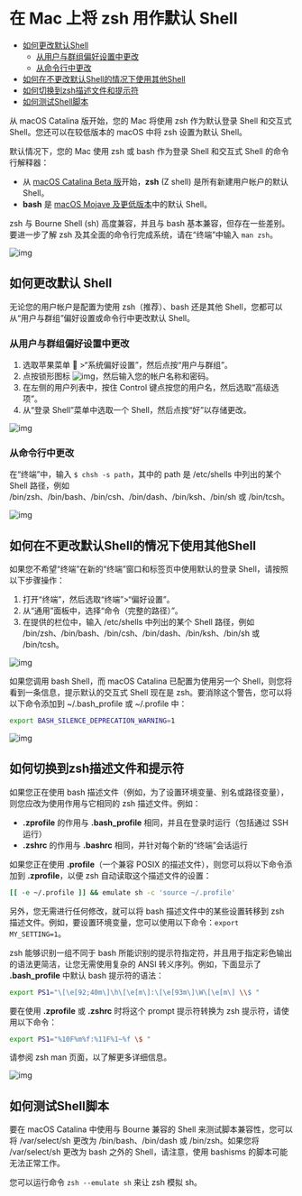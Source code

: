 # 在 Mac 上将 zsh 用作默认 Shell

- [如何更改默认Shell](#如何更改默认Shell)
    - [从用户与群组偏好设置中更改](#从用户与群组偏好设置中更改)
    - [从命令行中更改](#从命令行中更改)
- [如何在不更改默认Shell的情况下使用其他Shell](#如何在不更改默认Shell的情况下使用其他Shell)
- [如何切换到zsh描述文件和提示符](#如何在不更改默认Shell的情况下使用其他Shell)
- [如何测试Shell脚本](#如何测试Shell脚本)

从 macOS Catalina 版开始，您的 Mac 将使用 zsh 作为默认登录 Shell 和交互式 Shell。您还可以在较低版本的 macOS 中将 zsh 设置为默认 Shell。

默认情况下，您的 Mac 使用 zsh 或 bash 作为登录 Shell 和交互式 Shell 的命令行解释器：

- 从 [macOS Catalina Beta 版](https://beta.apple.com/sp/betaprogram/)开始，**zsh** (Z shell) 是所有新建用户帐户的默认 Shell。
- **bash** 是 [macOS Mojave 及更低版本](https://support.apple.com/zh-cn/HT201260)中的默认 Shell。

zsh 与 Bourne Shell (sh) 高度兼容，并且与 bash 基本兼容，但存在一些差别。要进一步了解 zsh 及其全面的命令行完成系统，请在“终端”中输入 `man zsh`。


![img](https://support.apple.com/library/content/dam/edam/applecare/images/en_US/mac_apps/itunes/divider.png)

## 如何更改默认 Shell

无论您的用户帐户是配置为使用 zsh（推荐）、bash 还是其他 Shell，您都可以从“用户与群组”偏好设置或命令行中更改默认 Shell。

### 从用户与群组偏好设置中更改

1. 选取苹果菜单  >“系统偏好设置”，然后点按“用户与群组”。
2. 点按锁形图标 ![img](https://support.apple.com/library/content/dam/edam/applecare/images/en_US/il/elcapitan-lock-inline.png)，然后输入您的帐户名称和密码。
3. 在左侧的用户列表中，按住 Control 键点按您的用户名，然后选取“高级选项”。 
4. 从“登录 Shell”菜单中选取一个 Shell，然后点按“好”以存储更改。

![img](https://support.apple.com/library/content/dam/edam/applecare/images/en_US/macos/Mojave/macos-mojave-system-prefs-users-groups-advanced-login-shell.jpg)

### 从命令行中更改

在“终端”中，输入 `$ chsh -s path`，其中的 path 是 /etc/shells 中列出的某个 Shell 路径，例如 /bin/zsh、/bin/bash、/bin/csh、/bin/dash、/bin/ksh、/bin/sh 或 /bin/tcsh。


![img](https://support.apple.com/library/content/dam/edam/applecare/images/en_US/mac_apps/itunes/divider.png)

## 如何在不更改默认Shell的情况下使用其他Shell

如果您不希望“终端”在新的“终端”窗口和标签页中使用默认的登录 Shell，请按照以下步骤操作：

1. 打开“终端”，然后选取“终端”>“偏好设置”。
2. 从“通用”面板中，选择“命令（完整的路径）”。 
3. 在提供的栏位中，输入 /etc/shells 中列出的某个 Shell 路径，例如 /bin/zsh、/bin/bash、/bin/csh、/bin/dash、/bin/ksh、/bin/sh 或 /bin/tcsh。

![img](https://support.apple.com/library/content/dam/edam/applecare/images/en_US/macos/Mojave/macos-mojave-terminal-preferences-general-shells.jpg)

如果您调用 bash Shell，而 macOS Catalina 已配置为使用另一个 Shell，则您将看到一条信息，提示默认的交互式 Shell 现在是 zsh。要消除这个警告，您可以将以下命令添加到 ~/.bash_profile 或 ~/.profile 中：

```bash
export BASH_SILENCE_DEPRECATION_WARNING=1
```


![img](https://support.apple.com/library/content/dam/edam/applecare/images/en_US/mac_apps/itunes/divider.png)

## 如何切换到zsh描述文件和提示符

如果您正在使用 bash 描述文件（例如，为了设置环境变量、别名或路径变量），则您应改为使用作用与它相同的 zsh 描述文件。例如：

- **.zprofile** 的作用与 **.bash_profile** 相同，并且在登录时运行（包括通过 SSH 运行）
- **.zshrc** 的作用与 **.bashrc** 相同，并针对每个新的“终端”会话运行

如果您正在使用 **.profile**（一个兼容 POSIX 的描述文件），则您可以将以下命令添加到 **.zprofile**，以便 zsh 自动读取这个描述文件的设置：

```bash
[[ -e ~/.profile ]] && emulate sh -c 'source ~/.profile'
```

另外，您无需进行任何修改，就可以将 bash 描述文件中的某些设置转移到 zsh 描述文件。例如，要设置环境变量，您可以使用以下命令：`export MY_SETTING=1`。

zsh 能够识别一组不同于 bash 所能识别的提示符指定符，并且用于指定彩色输出的语法更简洁，让您无需使用复杂的 ANSI 转义序列。例如，下面显示了 **.bash_profile** 中默认 bash 提示符的语法：

```bash
export PS1="\[\e[92;40m\]\h\[\e[m\]:\[\e[93m\]\W\[\e[m\] \\$ "
```

要在使用 **.zprofile** 或 **.zshrc** 时将这个 prompt 提示符转换为 zsh 提示符，请使用以下命令：

```bash
export PS1="%10F%m%f:%11F%1~%f \$ "
```

请参阅 zsh man 页面，以了解更多详细信息。


![img](https://support.apple.com/library/content/dam/edam/applecare/images/en_US/mac_apps/itunes/divider.png)

## 如何测试Shell脚本

要在 macOS Catalina 中使用与 Bourne 兼容的 Shell 来测试脚本兼容性，您可以将 /var/select/sh 更改为 /bin/bash、/bin/dash 或 /bin/zsh。如果您将 /var/select/sh 更改为 bash 之外的 Shell，请注意，使用 bashisms 的脚本可能无法正常工作。

您可以运行命令 `zsh --emulate sh` 来让 zsh 模拟 sh。